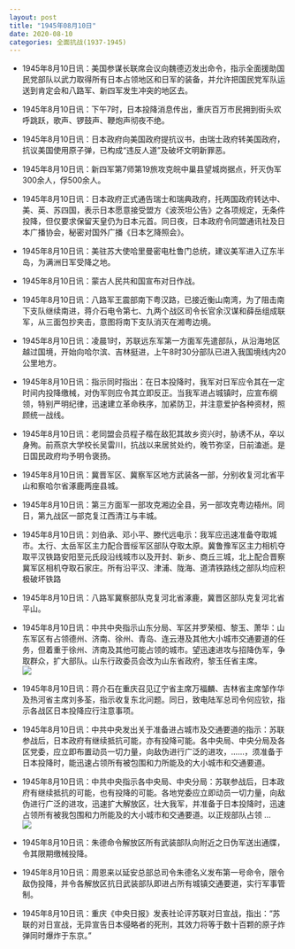 ```yaml
---
layout: post
title: "1945年08月10日"
date: 2020-08-10
categories: 全面抗战(1937-1945)
---
```


<meta name="referrer" content="no-referrer" />

- 1945年8月10日讯：美国参谋长联席会议向魏德迈发出命令，指示全面援助国民党部队以武力取得所有日本占领地区和日军的装备，并允许把国民党军队运送到肯定会和八路军、新四军发生冲突的地区去。 

- 1945年8月10日讯：下午7时，日本投降消息传出，重庆百万市民拥到街头欢呼跳跃，歌声、锣鼓声、鞭炮声彻夜不绝。 

- 1945年8月10日讯：日本政府向美国政府提抗议书，由瑞士政府转美国政府，抗议美国使用原子弹，已构成“违反人道”及破坏文明新罪恶。 

- 1945年8月10日讯：新四军第7师第19旅攻克皖中巢县望城岗据点，歼灭伪军300余人，俘500余人。 

- 1945年8月10日讯：日本政府正式通告瑞士和瑞典政府，托两国政府转达中、美、英、苏四国，表示日本愿意接受盟方《波茨坦公告》之各项规定，无条件投降，但仅要求保留天皇仍为日本元首。同日夜，日本政府令同盟通讯社及日本广播协会，秘密对国外广播《日本乞降照会》。 

- 1945年8月10日讯：美驻苏大使哈里曼密电杜鲁门总统，建议美军进入辽东半岛，为满洲日军受降之地。 

- 1945年8月10日讯：蒙古人民共和国宣布对日作战。 

- 1945年8月10日讯：八路军王震部南下粤汉路，已接近衡山南湾，为了阻击南下支队继续南进，蒋介石电令第七、九两个战区司令长官余汉谋和薛岳组成联军，从三面包抄夹击，意图将南下支队消灭在湘粤边境。 

- 1945年8月10日讯：凌晨1时，苏联远东军第一方面军先遣部队，从沿海地区越过国境，开始向哈尔滨、吉林挺进，上午8时30分部队已进入我国境线内20公里地方。 

- 1945年8月10日讯：指示同时指出：在日本投降时，我军对日军应令其在一定时间内投降缴械，对伪军则应令其立即反正。当我军进占城镇时，应宣布纲领，特别严明纪律，迅速建立革命秩序，加紧防卫，并注意爱护各种资材，照顾统一战线。 

- 1945年8月10日讯：老同盟会员程子楷在敌犯其故乡资兴时，胁诱不从，卒以身殉。前燕京大学校长吴雷川，抗战以来居贫处约，晚节弥坚，日前溘逝。是日国民政府均予明令褒扬。 

- 1945年8月10日讯：冀晋军区、冀察军区地方武装各一部，分别收复河北省平山和察哈尔省涿鹿两座县城。 

- 1945年8月10日讯：第三方面军一部攻克湘边全县，另一部攻克粤边梧州。同日，第九战区一部克复江西清江与丰城。 

- 1945年8月10日讯：刘伯承、邓小平、滕代远电示：我军应迅速准备夺取城市。太行、太岳军区主力配合晋绥军区部队夺取太原。冀鲁豫军区主力相机夺取平汉铁路安阳至元氏段沿线城市以及开封、新乡、商丘三城，北上配合晋察冀军区相机夺取石家庄。所有沿平汉、津浦、陇海、道清铁路线之部队均应积极破坏铁路 

- 1945年8月10日讯：八路军冀察部队克复河北省涿鹿，冀晋区部队克复河北省平山。 

- 1945年8月10日讯：中共中央指示山东分局、军区并罗荣桓、黎玉、萧华：山东军区有占领德州、济南、徐州、青岛、连云港及其他大小城市交通要道的任务，但着重于徐州、济南及其他可能占领的城市。望迅速进攻与招降伪军，争取群众，扩大部队。山东行政委员会改为山东省政府，黎玉任省主席。 <br/><img src="https://wx3.sinaimg.cn/large/aca367d8ly1ghlidp281xj20c8090glm.jpg" />

- 1945年8月10日讯：蒋介石在重庆召见辽宁省主席万福麟、吉林省主席邹作华及热河省主席刘多荃，指示收复东北问题。同日，致电陆军总司令何应钦，指示各战区日本投降应行注意事项。 

- 1945年8月10日讯：中共中央发出关于准备进占城市及交通要道的指示：苏联参战后，日本政府有继续抵抗可能，亦有投降可能。各中央局、中央分局及各区党委，应立即布置动员一切力量，向敌伪进行广泛的进攻，......，须准备于日本投降时，能迅速占领所有被包围和力所能及的大小城市和交通要道。 

- 1945年8月10日讯：中共中央指示各中央局、中央分局：苏联参战后，日本政府有继续抵抗的可能，也有投降的可能。各地党委应立即动员一切力量，向敌伪进行广泛的进攻，迅速扩大解放区，壮大我军，并准备于日本投降时，迅速占领所有被我包围和力所能及的大小城市和交通要道。以正规部队占领 ... <br/><img src="https://wx1.sinaimg.cn/large/aca367d8ly1ghlewwm6l8j20c80eumxe.jpg" />

- 1945年8月10日讯：朱德命令解放区所有武装部队向附近之日伪军送出通牒，令其限期缴械投降。 

- 1945年8月10日讯：周恩来以延安总部总司令朱德名义发布第一号命令，限令敌伪投降，并令各解放区抗日武装部队即进占所有城镇交通要道，实行军事管制。 

- 1945年8月10日讯：重庆《中央日报》发表社论评苏联对日宣战，指出：“苏联的对日宣战，无异宣告日本侵略者的死刑，其效力将等于数十百颗的原子炸弹同时爆炸于东京。” 

